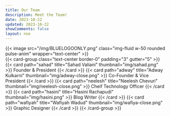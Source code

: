 ```yaml
---
title: Our Team
description: Meet the Team!
date: 2023-10-22
updated: 2023-10-22
showComments: false
layout: noo
---
```


{{< image src="/img/BLUELOGOONLY.png" class="img-fluid w-50 rounded pulse-anim" wrapper="text-center" >}}
\
{{< card-group class="text-center border-0" padding="3" gutter="5" >}}
    {{< card path="sahad" title="Sahad Valiani" thumbnail="img/sahad.png" >}}
        Founder & President
    {{< /card >}}
    {{< card path="adway" title="Adway Kulkarni" thumbnail="img/adway-close.png" >}}
        Co-Founder & Vice President
    {{< /card >}}
    {{< card path="neelesh" title="Neelesh Chevuri" thumbnail="img/neelesh-close.png" >}}
        Cheif Technology Officer
    {{< /card >}}
    {{< card path="hasini" title="Hasini Rachapudi" thumbnail="img/hasini.png" >}}
        Blog Writer
    {{< /card >}}
    {{< card path="wafiyah" title="Wafiyah Wadud" thumbnail="img/wafiya-close.png" >}}
        Graphic Designer
    {{< /card >}}
{{< /card-group >}}
